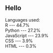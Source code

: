 ## Hello


<!--START_SECTION:languages--><!--START_SECTION:languages-->
Languages used:<br>
R --- 44.7%<br>
Python --- 27.2%<br>
JavaScript --- 23.9%<br>
CSS --- 3.9%<br>
HTML --- 0.3%<br>

<!--END_SECTION:languages-->



<!--

Here are some ideas to get you started:

- 🔭 I’m currently working on ...
- 🌱 I’m currently learning ...
- 👯 I’m looking to collaborate on ...
- 🤔 I’m looking for help with ...
- 💬 Ask me about ...
- 📫 How to reach me: ...
- 😄 Pronouns: ...
- ⚡ Fun fact: ...
-->
